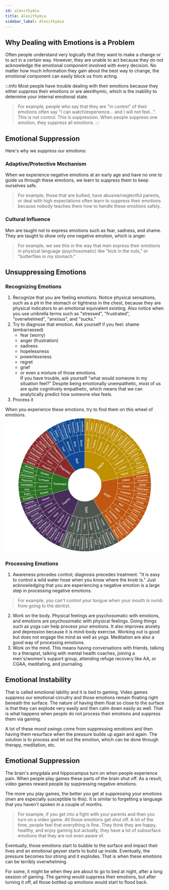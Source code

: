 ```yaml
---
id: alexithymia
title: Alexithymia
sidebar_label: Alexithymia
---
```


## Why Dealing with Emotions is a Problem
Often people understand very logically that they want to make a change or to act in a certain way. However, they are unable to act because they do not acknowledge the emotional component involved with every decision. No matter how much information they gain about the best way to change, the emotional component can easily block us from acting.

:::info
Most people have trouble dealing with their emotions because they either suppress their emotions or are alexithymic, which is the inability to determine your internal emotional state.

> For example, people who say that they are "in control" of their emotions often say "I can watch/experience... and I will not feel...". This is not control. This is suppression. When people suppress one emotion, they suppress all emotions.
:::

## Emotional Suppression
Here's why we suppress our emotions:

### Adaptive/Protective Mechanism
When we experience negative emotions at an early age and have no one to guide us through these emotions, we learn to suppress them to keep ourselves safe.

> For example, those that are bullied, have abusive/neglectful parents, or deal with high expectations often learn to suppress their emotions because nobody teaches them how to handle these emotions safely.

### Cultural Influence
Men are taught not to express emotions such as fear, sadness, and shame. They are taught to show only one negative emotion, which is anger.

> For example, we see this in the way that men express their emotions in physical language (psychosomatic) like "kick in the nuts," or "butterflies in my stomach."

## Unsuppressing Emotions
### Recognizing Emotions
1. Recognize that you are feeling emotions. Notice physical sensations, such as a pit in the stomach or tightness in the chest, because they are physical indicators to an emotional equivalent existing. Also notice when you use umbrella terms such as "stressed", "frustrated", "overwhelmed", "anxious", and "sucks."
2. Try to diagnose that emotion. Ask yourself if you feel:
shame (embarrassed)
   - fear (worry)
   - anger (frustration)
   - sadness
   - hopelessness
   - powerlessness
   - regret
   - grief
   - or even a mixture of those emotions.  
   If you have trouble, ask yourself "what would someone in my situation feel?" Despite being emotionally unempathetic, most of us are quite cognitively empathetic, which means that we can analytically predict how someone else feels.
3. Process it

When you experience these emotions, try to find them on this wheel of emotions.  
![img](../static/img/emotion-wheel.png)

### Processing Emotions
1. Awareness precedes control; diagnosis precedes treatment. "It is easy to control a wild water hose when you know where the knob is." Just acknowledging that you are experiencing a negative emotion is a large step in processing negative emotions.  
> For example, you can't control your tongue when your mouth is numb from going to the dentist.

2. Work on the body. Physical feelings are psychosomatic with emotions, and emotions are psychosomatic with physical feelings. Doing things such as yoga can help process your emotions. It also improves anxiety and depression because it is mind-body exercise. Working out is good but does not engage the mind as well as yoga. Meditation are also a good way of processing emotions.
3. Work on the mind. This means having conversations with friends, talking to a therapist, talking with mental health coaches, joining a men's/women's support group, attending refuge recovery like AA, or CGAA, meditating, and journaling.

## Emotional Instability
That is called emotional lability and it is tied to gaming. Video games suppress our emotional circuitry and those emotions remain floating right beneath the surface. The nature of having them float so close to the surface is that they can explode very easily and then calm down easily as well. That is what happens when people do not process their emotions and suppress them via gaming.

A lot of these mood swings come from suppressing emotions and then having them resurface when the pressure builds up again and again. The solution is to process and let out the emotion, which can be done through therapy, meditation, etc.

## Emotional Suppression
The brain's amygdala and hippocampus turn on when people experience pain. When people play games these parts of the brain shut off. As a result, video games reward people by suppressing negative emotions.

The more you play games, the better you get at suppressing your emotions (men are especially susceptible to this). It is similar to forgetting a language that you haven't spoken in a couple of months.

> For example, if you get into a fight with your parents and then you turn on a video game. All those emotions get shut off. A lot of the time, people feel that everything is fine. They think they are happy, healthy, and enjoy gaming but actually, they have a lot of subsurface emotions that they are not even aware of.

Eventually, those emotions start to bubble to the surface and impact their lives and an emotional geyser starts to build up inside. Eventually, the pressure becomes too strong and it explodes. That is when these emotions can be terribly overwhelming.

For some, it might be when they are about to go to bed at night, after a long session of gaming. The gaming would suppress their emotions, but after turning it off, all those bottled up emotions would start to flood back. 
